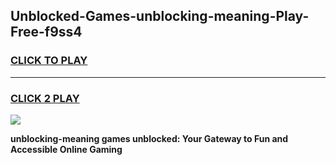 
## Unblocked-Games-unblocking-meaning-Play-Free-f9ss4
<h3>
<a href="https://premium76.site?title=unblocking-meaning&ref=21A">CLICK TO PLAY</a></h3>
<hr>

<h3>
<a href="https://premium76.site?title=unblocking-meaning&ref=21A">CLICK 2 PLAY</a>
  
</h3>

<a href="https://premium76.site?title=unblocking-meaning&ref=21A"><img src="https://clearcache.store/games.png"></a>


**unblocking-meaning games unblocked: Your Gateway to Fun and Accessible Online Gaming**
